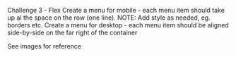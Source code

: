 Challenge 3 - Flex
Create a menu for mobile - each menu item should take up al the space on the row (one line). NOTE: Add style as needed, eg. borders etc.
Create a menu for desktop - each menu item should be aligned side-by-side on the far right of the container

See images for reference